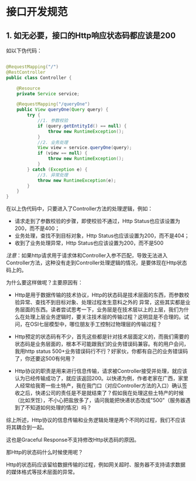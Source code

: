 # 接口开发规范

## 1. 如无必要，接口的Http响应状态码都应该是200 

如以下伪代码：

```java

@RequestMapping("/")
@RestController
public class Controller {

    @Resource
    private Service service;

    @RequestMapping("/queryOne")
    public View queryOne(Query query) {
        try {
            //1. 参数校验
            if (query.getEntityId() == null) {
                throw new RuntimeException();
            }
            //2. 业务处理
            View view = service.queryOne(query);
            if (view == null) {
                throw new RuntimeException();
            }
        } catch (Exception e) {
            //3. 异常处理
            throw new RuntimeException(e);
        }
    }
}

```
在以上伪代码中，只要进入了Controller方法的处理逻辑，例如：

- 请求走到了参数校验的步骤，即使校验不通过，Http Status也应该设置为200，而不是400；
- 业务处理，查找不到目标对象，Http Status也应该设置为200，而不是404；
- 收到了业务处理异常，Http Status也应该设置为200，而不是500

*注意*：如果http请求用于请求体和Controller入参不匹配，导致无法进入Controller方法，这种没有走到Controller处理逻辑的情况，是要体现在Http状态码上的。

为什么要这样做呢？主要原因有：

- Http是用于数据传输的技术协议，Http的状态码是技术层面的东西，而参数校验异常、查找不到目标对象、处理过程发生意料之外的 异常，这些其实都是业务层面的东西。读者尝试思考一下，业务层是在技术层以上的上层，我们为什么在处理上层业务逻辑时，要关注技术层的传输过程？这明显是不合理的。试问，在OSI七层模型中，哪位朋友手工控制过物理层的传输过程？

- Http预定的状态码有不少，首先这些都是针对技术层面定义的，而我们需要的状态码是业务层面的，根本不可能跟我们的业务错误码兼容。有的用户会问，我用http status 500+业务错误码行不行？好家伙，你都有自己的业务错误码了，你还要这500有何用？

- Http协议的职责是用来进行信息传输，请求被Controller接受并处理，就应该认为已经传输成功了，就应该返回200。以快递为例，作者老家在广西，家里人经常给我寄一些土特产，我在我门口（对应Controller方法的入口）确认签收之后，快递公司的责任是不是就结束了？假如我在处理这些土特产的时候（比如烹饪），不小心把盐放多了，请问我能把快递状态改成"500"（服务器遇到了不知道如何处理的情况）吗？

综上所述，Http协议的信息传输和业务逻辑处理是两个不同的过程，我们不应该将其耦合到一起。

这也是Graceful Response不支持修改Http状态码的原因。

那Http的状态码什么时候使用呢？

Http的状态码应该留给数据传输的过程，例如网关超时、服务器不支持请求数据的媒体格式等技术层面的异常。





